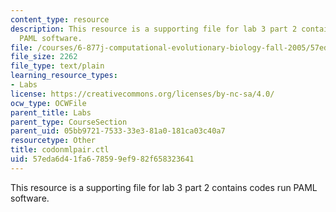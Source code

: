 ```yaml
---
content_type: resource
description: This resource is a supporting file for lab 3 part 2 contains codes run
  PAML software.
file: /courses/6-877j-computational-evolutionary-biology-fall-2005/57eda6d41fa678599ef982f658323641_codonmlpair.ctl
file_size: 2262
file_type: text/plain
learning_resource_types:
- Labs
license: https://creativecommons.org/licenses/by-nc-sa/4.0/
ocw_type: OCWFile
parent_title: Labs
parent_type: CourseSection
parent_uid: 05bb9721-7533-33e3-81a0-181ca03c40a7
resourcetype: Other
title: codonmlpair.ctl
uid: 57eda6d4-1fa6-7859-9ef9-82f658323641
---
```

This resource is a supporting file for lab 3 part 2 contains codes run PAML software.